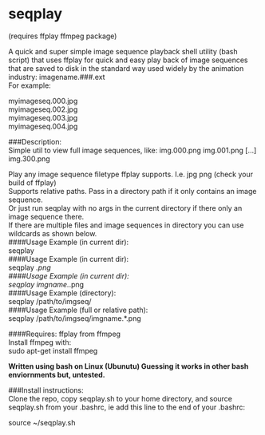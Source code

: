 # seqplay
(requires ffplay ffmpeg package)  

A quick and super simple image sequence playback shell utility (bash script) that uses ffplay for quick and easy play back of image sequences that are saved to disk in the standard way used widely by the animation industry:  imagename.###.ext  
For example:  

myimageseq.000.jpg  
myimageseq.002.jpg  
myimageseq.003.jpg  
myimageseq.004.jpg  
   
###Description:  
Simple util to view full image sequences, like:  img.000.png  img.001.png  [...]  img.300.png  

Play any image sequence filetype ffplay supports. I.e. jpg png (check your build of ffplay)   
Supports relative paths. Pass in a directory path if it only contains an image sequence.  
Or just run seqplay with no args in the current directory if there only an image sequence there.  
If there are multiple files and image sequences in directory you can use wildcards as shown below.  
####Usage Example (in current dir):  
	seqplay  
####Usage Example (in current dir):  
	seqplay *.png  
####Usage Example (in current dir):  
	seqplay imgname.*.png  
####Usage Example (directory):  
	seqplay /path/to/imgseq/  
####Usage Example (full or relative path):  
	seqplay /path/to/imgseq/imgname.*.png  

####Requires: 
ffplay from ffmpeg   
Install ffmpeg with:  
	sudo apt-get install ffmpeg  

**Written using bash on Linux (Ubunutu) Guessing it works in other bash enviornments but, untested.**  

###Install instructions:  
Clone the repo, copy seqplay.sh to your home directory, and source seqplay.sh from your .bashrc, ie add this line to the end of your .bashrc:  

source ~/seqplay.sh

